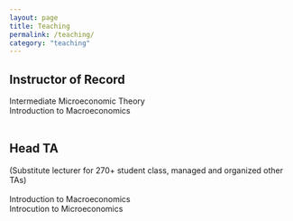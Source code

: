 ```yaml
---
layout: page
title: Teaching
permalink: /teaching/
category: "teaching"
---
```


<h2>Instructor of Record</h2> 
Intermediate Microeconomic Theory
<br>
Introduction to Macroeconomics
<br>
<br>

<h2>Head TA</h2> 
(Substitute lecturer for 270+ student class, managed and organized other TAs)
<br>
<br>
Introduction to Macroeconomics
<br>
Introcution to Microeconomics

